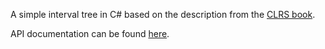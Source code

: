 A simple interval tree in C# based on the description from the [CLRS book](https://en.wikipedia.org/wiki/Introduction_to_Algorithms).

API documentation can be found [here](api/intro.md).

<!---
# This is the **HOMEPAGE**.
Refer to [Markdown](http://daringfireball.net/projects/markdown/) for how to write markdown files.
## Quick Start Notes:
1. Add images to *images* folder if the file is referencing an image.
-->
